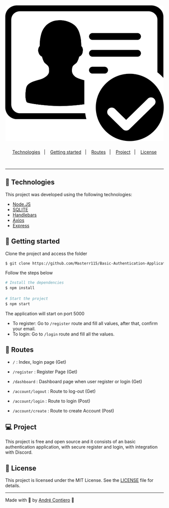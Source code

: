 <h1 align="center">
    <img alt="Simple App Logo" title="Simple App Logo" src=".github/logo.png" />
</h1>

<p align="center">
  <a href="#-technologies">Technologies</a>&nbsp;&nbsp;&nbsp;|&nbsp;&nbsp;&nbsp;
  <a href="#-get-started">Getting started</a>&nbsp;&nbsp;&nbsp;|&nbsp;&nbsp;&nbsp;
  <a href="#-routes">Routes</a>&nbsp;&nbsp;&nbsp;|&nbsp;&nbsp;&nbsp;
  <a href="#-project">Project</a>&nbsp;&nbsp;&nbsp;|&nbsp;&nbsp;&nbsp;
  <a href="#-license">License</a>
</p>

<br>

---

## 🧪 Technologies

This project was developed using the following technologies:

- [Node.JS](https://nodejs.org/)
- [SQLITE](https://www.sqlite.org/index.html)
- [Handlebars](https://handlebarsjs.com/)
- [Axios](https://axios-http.com/)
- [Express](https://expressjs.com/)

## 🚀 Getting started

Clone the project and access the folder

```bash
$ git clone https://github.com/Masterr115/Basic-Authentication-Application.git && cd Basic-Authentication-Application
```

Follow the steps below
```bash
# Install the dependencies
$ npm install

# Start the project
$ npm start
```

The application will start on port 5000

- To register: Go to `/register` route and fill all values, after that, confirm your email.
- To login: Go to `/login` route and fill all the values.

## 🔎 Routes

- `/` : Index, login page (Get)
- `/register` : Register Page (Get)
- `/dashboard` : Dashboard page when user register or login (Get)
- `/account/logout` : Route to log-out (Get)

- `/account/login` : Route to login (Post)
- `/account/create` : Route to create Account (Post)


## 💻 Project

This project is free and open source and it consists of an basic authentication application, with secure register and login, with integration with Discord.



## 📝 License

This project is licensed under the MIT License. See the [LICENSE](LICENSE.md) file for details.


---

Made with 💜 by [André Contiero](https://github.com/Masterr115) 👋
